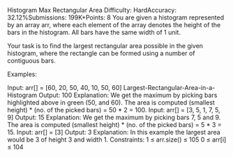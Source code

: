 Histogram Max Rectangular Area
Difficulty: HardAccuracy: 32.12%Submissions: 199K+Points: 8
You are given a histogram represented by an array arr, where each element of the array denotes the height of the bars in the histogram. All bars have the same width of 1 unit.

Your task is to find the largest rectangular area possible in the given histogram, where the rectangle can be formed using a number of contiguous bars.

Examples:

Input: arr[] = [60, 20, 50, 40, 10, 50, 60]
 Largest-Rectangular-Area-in-a-Histogram
Output: 100
Explanation: We get the maximum by picking bars highlighted above in green (50, and 60). The area is computed (smallest height) * (no. of the picked bars) = 50 * 2 = 100.
Input: arr[] = [3, 5, 1, 7, 5, 9]
Output: 15
Explanation:  We get the maximum by picking bars 7, 5 and 9. The area is computed (smallest height) * (no. of the picked bars) = 5 * 3 = 15.
Input: arr[] = [3]
Output: 3
Explanation: In this example the largest area would be 3 of height 3 and width 1.
Constraints:
1 ≤ arr.size() ≤ 105
0 ≤ arr[i] ≤ 104


